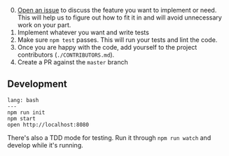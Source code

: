 0. [Open an issue](https://github.com/antwarjs/antwar/issues) to discuss the feature you want to implement or need. This will help us to figure out how to fit it in and will avoid unnecessary work on your part.
1. Implement whatever you want and write tests
2. Make sure `npm test` passes. This will run your tests and lint the code.
3. Once you are happy with the code, add yourself to the project contributors (`./CONTRIBUTORS.md`).
4. Create a PR against the `master` branch

## Development

```code
lang: bash
---
npm run init
npm start
open http://localhost:8080
```

There's also a TDD mode for testing. Run it through `npm run watch` and develop while it's running.
